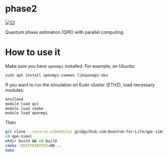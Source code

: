 # phase2

[![CI](https://github.com/Quantum-for-Life/phase2/actions/workflows/CI.yml/badge.svg?branch=main)](https://github.com/Quantum-for-Life/phase2/actions/workflows/CI.yml)

Quantum phase estimation (QPE) with parallel computing.

# How to use it

Make sure you have `openmpi` installed. For example, on Ubuntu:

```bash
sudo apt install openmpi-common libopenmpi-dev
```

If you want to run the simulation on Euler cluster (ETHZ), load necessary
modules:

```bash
env2lmod
module load gcc
module load cmake
module load openmpi
```

Then

```bash
git clone --recurse-submodules git@github.com:Quantum-for-Life/qpe-simul.git
cd qpe-simul
mkdir build && cd build
cmake -DDISTRIBUTED=ON ..
make
```
